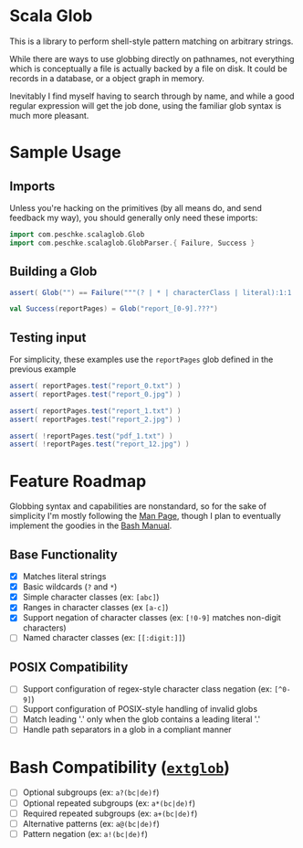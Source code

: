Scala Glob
==========

This is a library to perform shell-style pattern matching on arbitrary strings.

While there are ways to use globbing directly on pathnames, not everything which
is conceptually a file is actually backed by a file on disk. It could be records
in a database, or a object graph in memory.

Inevitably I find myself having to search through by name, and while a good
regular expression will get the job done, using the familiar glob syntax is much
more pleasant.

Sample Usage
============

Imports
-------
Unless you're hacking on the primitives (by all means do, and send feedback my
way), you should generally only need these imports:

```scala
import com.peschke.scalaglob.Glob
import com.peschke.scalaglob.GlobParser.{ Failure, Success }
```

Building a Glob
---------------
```scala
assert( Glob("") == Failure("""(? | * | characterClass | literal):1:1 ...""""") )

val Success(reportPages) = Glob("report_[0-9].???")
```

Testing input
-------------
For simplicity, these examples use the `reportPages` glob defined in the previous example
```scala
assert( reportPages.test("report_0.txt") )
assert( reportPages.test("report_0.jpg") )

assert( reportPages.test("report_1.txt") )
assert( reportPages.test("report_2.jpg") )

assert( !reportPages.test("pdf_1.txt") )
assert( !reportPages.test("report_12.jpg") )
```

Feature Roadmap
===============

Globbing syntax and capabilities are nonstandard, so for the sake of simplicity
I'm mostly following the [Man Page](http://man7.org/linux/man-pages/man7/glob.7.html),
though I plan to eventually implement the goodies in the [Bash Manual](https://www.gnu.org/software/bash/manual/html_node/Pattern-Matching.html).

Base Functionality
------------------
- [x] Matches literal strings
- [x] Basic wildcards (`?` and `*`)
- [X] Simple character classes (ex: `[abc]`)
- [X] Ranges in character classes (ex `[a-c]`)
- [X] Support negation of character classes (ex: `[!0-9]` matches non-digit characters)
- [ ] Named character classes (ex: `[[:digit:]]`)

POSIX Compatibility
-------------------
- [ ] Support configuration of regex-style character class negation (ex: `[^0-9]`)
- [ ] Support configuration of POSIX-style handling of invalid globs
- [ ] Match leading '.' only when the glob contains a leading literal '.'
- [ ] Handle path separators in a glob in a compliant manner

Bash Compatibility ([`extglob`](http://www.linuxjournal.com/content/bash-extended-globbing))
==================
- [ ] Optional subgroups (ex: `a?(bc|de)f`)
- [ ] Optional repeated subgroups (ex: `a*(bc|de)f`)
- [ ] Required repeated subgroups (ex: `a+(bc|de)f`)
- [ ] Alternative patterns (ex: `a@(bc|de)f`)
- [ ] Pattern negation (ex: `a!(bc|de)f`)
